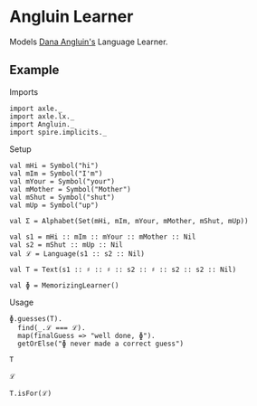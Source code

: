 
Angluin Learner
===============

Models <a href="https://en.wikipedia.org/wiki/Dana_Angluin">Dana Angluin's</a> Language Learner.

Example
-------

Imports

```tut:silent
import axle._
import axle.lx._
import Angluin._
import spire.implicits._
```

Setup

```tut:silent
val mHi = Symbol("hi")
val mIm = Symbol("I'm")
val mYour = Symbol("your")
val mMother = Symbol("Mother")
val mShut = Symbol("shut")
val mUp = Symbol("up")

val Σ = Alphabet(Set(mHi, mIm, mYour, mMother, mShut, mUp))

val s1 = mHi :: mIm :: mYour :: mMother :: Nil
val s2 = mShut :: mUp :: Nil
val ℒ = Language(s1 :: s2 :: Nil)

val T = Text(s1 :: ♯ :: ♯ :: s2 :: ♯ :: s2 :: s2 :: Nil)

val ɸ = MemorizingLearner()
```

Usage

```tut
ɸ.guesses(T).
  find(_.ℒ === ℒ).
  map(finalGuess => "well done, ɸ").
  getOrElse("ɸ never made a correct guess")

T

ℒ

T.isFor(ℒ)
```
